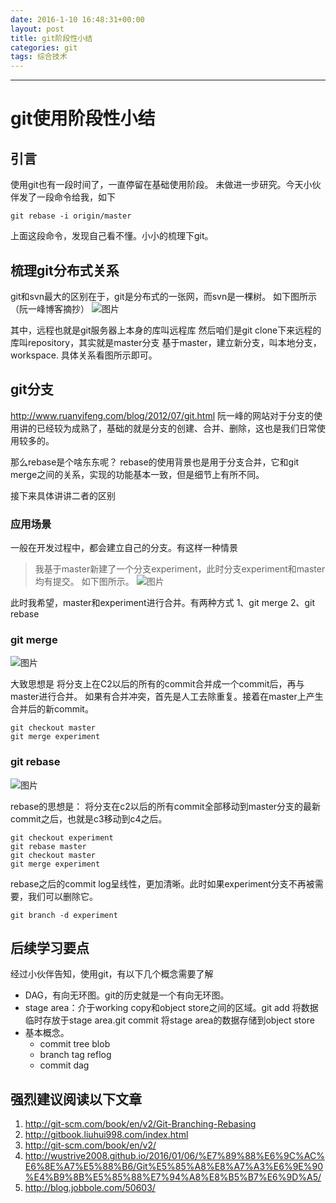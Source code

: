```yaml
---
date: 2016-1-10 16:48:31+00:00
layout: post
title: git阶段性小结
categories: git
tags: 综合技术
---
```





----------



# git使用阶段性小结

## 引言

使用git也有一段时间了，一直停留在基础使用阶段。
未做进一步研究。今天小伙伴发了一段命令给我，如下

    git rebase -i origin/master

上面这段命令，发现自己看不懂。小小的梳理下git。

## 梳理git分布式关系

git和svn最大的区别在于，git是分布式的一张网，而svn是一棵树。
如下图所示（阮一峰博客摘抄）
![图片](http://bos.nj.bpc.baidu.com/v1/agroup/817767b1b21cc673fabea365f1013d9f843e0d93)

其中，远程也就是git服务器上本身的库叫远程库
然后咱们是git clone下来远程的库叫repository，其实就是master分支
基于master，建立新分支，叫本地分支，workspace.
具体关系看图所示即可。


## git分支
http://www.ruanyifeng.com/blog/2012/07/git.html
阮一峰的网站对于分支的使用讲的已经较为成熟了，基础的就是分支的创建、合并、删除，这也是我们日常使用较多的。

那么rebase是个啥东东呢？
rebase的使用背景也是用于分支合并，它和git merge之间的关系，实现的功能基本一致，但是细节上有所不同。

接下来具体讲讲二者的区别


### 应用场景
一般在开发过程中，都会建立自己的分支。有这样一种情景
> 我基于master新建了一个分支experiment，此时分支experiment和master均有提交。
> 如下图所示。
![图片](http://bos.nj.bpc.baidu.com/v1/agroup/bbf6be304c6257dd3622923c768cab20c9f568db)

此时我希望，master和experiment进行合并。有两种方式
1、git merge
2、git rebase

### git merge
![图片](http://bos.nj.bpc.baidu.com/v1/agroup/64dc656a35a725a58c465a80841acfa2b0e33bae)

大致思想是
将分支上在C2以后的所有的commit合并成一个commit后，再与master进行合并。
如果有合并冲突，首先是人工去除重复。接着在master上产生合并后的新commit。

    git checkout master
    git merge experiment

### git rebase
![图片](http://bos.nj.bpc.baidu.com/v1/agroup/d80723afcbb079a652ebc6a1814d05e4c2d44ec9)

rebase的思想是：
将分支在c2以后的所有commit全部移动到master分支的最新commit之后，也就是c3移动到c4之后。

    git checkout experiment
    git rebase master
    git checkout master
    git merge experiment

rebase之后的commit log呈线性，更加清晰。此时如果experiment分支不再被需要，我们可以删除它。

    git branch -d experiment


## 后续学习要点
经过小伙伴告知，使用git，有以下几个概念需要了解

 - DAG，有向无环图。git的历史就是一个有向无环图。
 - stage area：介于working copy和object store之间的区域。git add 将数据临时存放于stage area.git commit 将stage area的数据存储到object store
 - 基本概念。
	 - commit tree blob
	 - branch tag reflog
	 - commit dag

## 强烈建议阅读以下文章

1. http://git-scm.com/book/en/v2/Git-Branching-Rebasing 
2. http://gitbook.liuhui998.com/index.html
3. http://git-scm.com/book/en/v2/
4. http://wustrive2008.github.io/2016/01/06/%E7%89%88%E6%9C%AC%E6%8E%A7%E5%88%B6/Git%E5%85%A8%E8%A7%A3%E6%9E%90%E4%B9%8B%E5%85%88%E7%94%A8%E8%B5%B7%E6%9D%A5/
5. http://blog.jobbole.com/50603/
